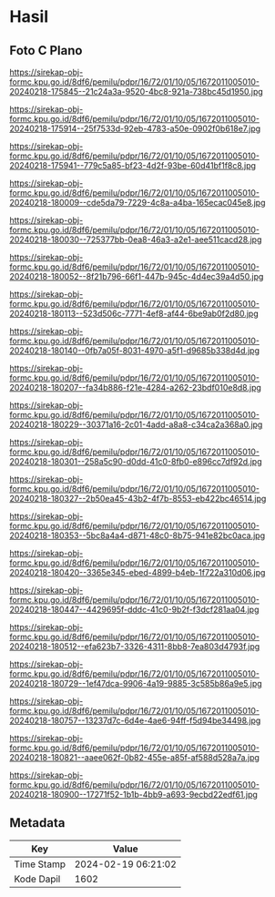 # Hasil

## Foto C Plano

https://sirekap-obj-formc.kpu.go.id/8df6/pemilu/pdpr/16/72/01/10/05/1672011005010-20240218-175845--21c24a3a-9520-4bc8-921a-738bc45d1950.jpg

https://sirekap-obj-formc.kpu.go.id/8df6/pemilu/pdpr/16/72/01/10/05/1672011005010-20240218-175914--25f7533d-92eb-4783-a50e-0902f0b618e7.jpg

https://sirekap-obj-formc.kpu.go.id/8df6/pemilu/pdpr/16/72/01/10/05/1672011005010-20240218-175941--779c5a85-bf23-4d2f-93be-60d41bf1f8c8.jpg

https://sirekap-obj-formc.kpu.go.id/8df6/pemilu/pdpr/16/72/01/10/05/1672011005010-20240218-180009--cde5da79-7229-4c8a-a4ba-165ecac045e8.jpg

https://sirekap-obj-formc.kpu.go.id/8df6/pemilu/pdpr/16/72/01/10/05/1672011005010-20240218-180030--725377bb-0ea8-46a3-a2e1-aee511cacd28.jpg

https://sirekap-obj-formc.kpu.go.id/8df6/pemilu/pdpr/16/72/01/10/05/1672011005010-20240218-180052--8f21b796-66f1-447b-945c-4d4ec39a4d50.jpg

https://sirekap-obj-formc.kpu.go.id/8df6/pemilu/pdpr/16/72/01/10/05/1672011005010-20240218-180113--523d506c-7771-4ef8-af44-6be9ab0f2d80.jpg

https://sirekap-obj-formc.kpu.go.id/8df6/pemilu/pdpr/16/72/01/10/05/1672011005010-20240218-180140--0fb7a05f-8031-4970-a5f1-d9685b338d4d.jpg

https://sirekap-obj-formc.kpu.go.id/8df6/pemilu/pdpr/16/72/01/10/05/1672011005010-20240218-180207--fa34b886-f21e-4284-a262-23bdf010e8d8.jpg

https://sirekap-obj-formc.kpu.go.id/8df6/pemilu/pdpr/16/72/01/10/05/1672011005010-20240218-180229--30371a16-2c01-4add-a8a8-c34ca2a368a0.jpg

https://sirekap-obj-formc.kpu.go.id/8df6/pemilu/pdpr/16/72/01/10/05/1672011005010-20240218-180301--258a5c90-d0dd-41c0-8fb0-e896cc7df92d.jpg

https://sirekap-obj-formc.kpu.go.id/8df6/pemilu/pdpr/16/72/01/10/05/1672011005010-20240218-180327--2b50ea45-43b2-4f7b-8553-eb422bc46514.jpg

https://sirekap-obj-formc.kpu.go.id/8df6/pemilu/pdpr/16/72/01/10/05/1672011005010-20240218-180353--5bc8a4a4-d871-48c0-8b75-941e82bc0aca.jpg

https://sirekap-obj-formc.kpu.go.id/8df6/pemilu/pdpr/16/72/01/10/05/1672011005010-20240218-180420--3365e345-ebed-4899-b4eb-1f722a310d06.jpg

https://sirekap-obj-formc.kpu.go.id/8df6/pemilu/pdpr/16/72/01/10/05/1672011005010-20240218-180447--4429695f-dddc-41c0-9b2f-f3dcf281aa04.jpg

https://sirekap-obj-formc.kpu.go.id/8df6/pemilu/pdpr/16/72/01/10/05/1672011005010-20240218-180512--efa623b7-3326-4311-8bb8-7ea803d4793f.jpg

https://sirekap-obj-formc.kpu.go.id/8df6/pemilu/pdpr/16/72/01/10/05/1672011005010-20240218-180729--1ef47dca-9906-4a19-9885-3c585b86a9e5.jpg

https://sirekap-obj-formc.kpu.go.id/8df6/pemilu/pdpr/16/72/01/10/05/1672011005010-20240218-180757--13237d7c-6d4e-4ae6-94ff-f5d94be34498.jpg

https://sirekap-obj-formc.kpu.go.id/8df6/pemilu/pdpr/16/72/01/10/05/1672011005010-20240218-180821--aaee062f-0b82-455e-a85f-af588d528a7a.jpg

https://sirekap-obj-formc.kpu.go.id/8df6/pemilu/pdpr/16/72/01/10/05/1672011005010-20240218-180900--17271f52-1b1b-4bb9-a693-9ecbd22edf61.jpg


## Metadata

| Key        | Value               |
| ---------- | ------------------- |
| Time Stamp | 2024-02-19 06:21:02 |
| Kode Dapil | 1602                |



